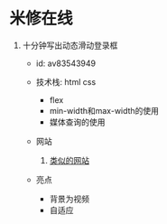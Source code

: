 # 米修在线
1. 十分钟写出动态滑动登录框
    - id: av83543949

    - 技术栈: html css

        - flex
        - min-width和max-width的使用
        - 媒体查询的使用

    - 网站
        1. [类似的网站](https://cogent.co.jp/)

    - 亮点
        - 背景为视频
        - 自适应

        
